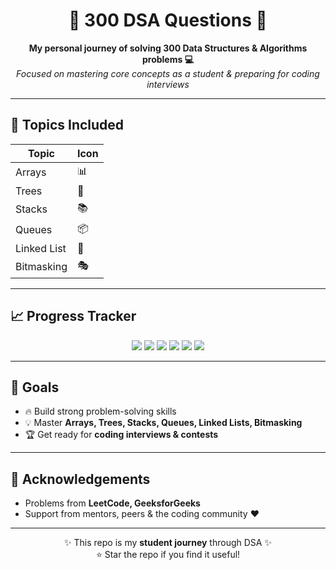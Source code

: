 <h1 align="center">🚀 300 DSA Questions 🚀</h1>
<p align="center">
  <b>My personal journey of solving 300 Data Structures & Algorithms problems 💻</b><br>
  <i>Focused on mastering core concepts as a student & preparing for coding interviews</i>
</p>

---

## 📂 Topics Included  

<div align="center">

| Topic | Icon |
|-------|------|
| Arrays | 📊 |
| Trees | 🌳 |
| Stacks | 📚 |
| Queues | 📦 |
| Linked List | 🔗 |
| Bitmasking | 🎭 |

</div>

---

## 📈 Progress Tracker  

<p align="center">
  <img src="https://img.shields.io/badge/Arrays-0%2F50-blue?style=for-the-badge" />
  <img src="https://img.shields.io/badge/Trees-0%2F60-green?style=for-the-badge" />
  <img src="https://img.shields.io/badge/Stacks-0%2F40-orange?style=for-the-badge" />
  <img src="https://img.shields.io/badge/Queues-0%2F40-yellow?style=for-the-badge" />
  <img src="https://img.shields.io/badge/Linked_List-0%2F60-purple?style=for-the-badge" />
  <img src="https://img.shields.io/badge/Bitmasking-0%2F50-red?style=for-the-badge" />
</p>

---

## 🎯 Goals  

- 🔥 Build strong problem-solving skills  
- 💡 Master **Arrays, Trees, Stacks, Queues, Linked Lists, Bitmasking**  
- 🏆 Get ready for **coding interviews & contests**  

---

## 🙌 Acknowledgements  

- Problems from **LeetCode, GeeksforGeeks**  
- Support from mentors, peers & the coding community ❤️  

---

<p align="center">
  ✨ This repo is my <b>student journey</b> through DSA ✨ <br>
  ⭐ Star the repo if you find it useful!
</p>
